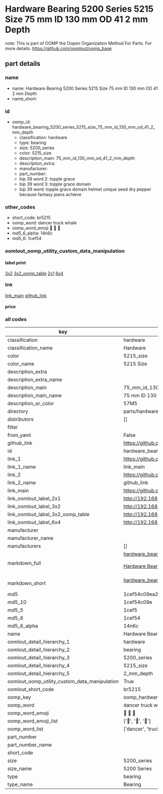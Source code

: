 # Hardware Bearing 5200 Series 5215 Size 75 mm ID 130 mm OD 41 2 mm Depth  

note: This is part of OOMP the Oopen Organization Method For Parts. For more details: https://github.com/oomlout/oomp_base

##  part details





### name
* name: Hardware Bearing 5200 Series 5215 Size 75 mm ID 130 mm OD 41 2 mm Depth
* name_short: 
### id
* oomp_id: hardware_bearing_5200_series_5215_size_75_mm_id_130_mm_od_41_2_mm_depth
  * classification: hardware
  * type: bearing
  * size: 5200_series
  * color: 5215_size
  * description_main: 75_mm_id_130_mm_od_41_2_mm_depth
  * description_extra: 
  * manufacturer: 
  * part_number: 
  * bip 39 word 2: topple grace
  * bip 39 word 3: topple grace domain
  * bip 39 word: topple grace domain helmet unique seed dry pepper because fantasy jeans achieve

### other_codes
* short_code: br5215
* oomp_word: dancer truck whale
* oomp_word_emoji :dancer: :truck: :whale:
* md5_6_alpha: 14n6c
* md5_6: 1cef54






### oomlout_oomp_utility_custom_data_manipulation
#### label print
[3x2](http://192.168.1.245:1112/?label=oomp%2014n6c)
[3x2_oomp_table](http://192.168.1.107:1112/?label=oomp%2014n6c)
[2x1](http://192.168.1.242:1112/?label=oomp%2014n6c)
[6x4](http://192.168.1.55:1112/?label=oomp%2014n6c)    

#### link

[link_main](https://github.com/oomlout/oomlout_oomp_current_version_messy/tree/main/parts/hardware_bearing_5200_series_5215_size_75_mm_id_130_mm_od_41_2_mm_depth) [github_link](https://github.com/oomlout/oomlout_oomp_part_src/tree/main/parts/hardware_bearing_5200_series_5215_size_75_mm_id_130_mm_od_41_2_mm_depth)                             

#### price







### all codes 
| key | value |  
| --- | --- |  
| classification | hardware |  
| classification_name | Hardware |  
| color | 5215_size |  
| color_name | 5215 Size |  
| description_extra |  |  
| description_extra_name |  |  
| description_main | 75_mm_id_130_mm_od_41_2_mm_depth |  
| description_main_name | 75 mm ID 130 mm OD 41 2 mm Depth |  
| description_or_color | 57M5 |  
| directory | parts/hardware_bearing_5200_series_5215_size_75_mm_id_130_mm_od_41_2_mm_depth |  
| distributors | [] |  
| filter |  |  
| from_yaml | False |  
| github_link | https://github.com/oomlout/oomlout_oomp_part_src/tree/main/parts/hardware_bearing_5200_series_5215_size_75_mm_id_130_mm_od_41_2_mm_depth |  
| id | hardware_bearing_5200_series_5215_size_75_mm_id_130_mm_od_41_2_mm_depth |  
| link_1 | https://github.com/oomlout/oomlout_oomp_current_version_messy/tree/main/parts/hardware_bearing_5200_series_5215_size_75_mm_id_130_mm_od_41_2_mm_depth |  
| link_1_name | link_main |  
| link_2 | https://github.com/oomlout/oomlout_oomp_part_src/tree/main/parts/hardware_bearing_5200_series_5215_size_75_mm_id_130_mm_od_41_2_mm_depth |  
| link_2_name | github_link |  
| link_main | https://github.com/oomlout/oomlout_oomp_current_version_messy/tree/main/parts/hardware_bearing_5200_series_5215_size_75_mm_id_130_mm_od_41_2_mm_depth |  
| link_oomlout_label_2x1 | http://192.168.1.242:1112/?label=oomp%2014n6c |  
| link_oomlout_label_3x2 | http://192.168.1.245:1112/?label=oomp%2014n6c |  
| link_oomlout_label_3x2_oomp_table | http://192.168.1.107:1112/?label=oomp%2014n6c |  
| link_oomlout_label_6x4 | http://192.168.1.55:1112/?label=oomp%2014n6c |  
| manufacturer |  |  
| manufacturer_name |  |  
| manufacturers | [] |  
| markdown_full | [hardware_bearing_5200_series_5215_size_75_mm_id_130_mm_od_41_2_mm_depth](https://github.com/oomlout/oomlout_oomp_current_version_messy/tree/main/parts/hardware_bearing_5200_series_5215_size_75_mm_id_130_mm_od_41_2_mm_depth)<br>[](https://github.com/oomlout/oomlout_oomp_current_version_messy/tree/main/parts/hardware_bearing_5200_series_5215_size_75_mm_id_130_mm_od_41_2_mm_depth)<br>[Hardware Bearing 5200 Series 5215 Size 75 Mm Id 130 Mm Od 41 2 Mm Depth](https://github.com/oomlout/oomlout_oomp_current_version_messy/tree/main/parts/hardware_bearing_5200_series_5215_size_75_mm_id_130_mm_od_41_2_mm_depth)<br><br> |  
| markdown_short | [hardware_bearing_5200_series_5215_size_75_mm_id_130_mm_od_41_2_mm_depth](https://github.com/oomlout/oomlout_oomp_current_version_messy/tree/main/parts/hardware_bearing_5200_series_5215_size_75_mm_id_130_mm_od_41_2_mm_depth)<br><br> |  
| md5 | 1cef54c09ea2e8770bf6c6ae81d95f29 |  
| md5_10 | 1cef54c09e |  
| md5_5 | 1cef5 |  
| md5_6 | 1cef54 |  
| md5_6_alpha | 14n6c |  
| name | Hardware Bearing 5200 Series 5215 Size 75 mm ID 130 mm OD 41 2 mm Depth |  
| oomlout_detail_hierarchy_1 | hardware |  
| oomlout_detail_hierarchy_2 | bearing |  
| oomlout_detail_hierarchy_3 | 5200_series |  
| oomlout_detail_hierarchy_4 | 5215_size |  
| oomlout_detail_hierarchy_5 | 2_mm_depth |  
| oomlout_oomp_utility_custom_data_manipulation | True |  
| oomlout_short_code | br5215 |  
| oomp_key | oomp_hardware_bearing_5200_series_5215_size_75_mm_id_130_mm_od_41_2_mm_depth |  
| oomp_word | dancer truck whale |  
| oomp_word_emoji | :dancer: :truck: :whale: |  
| oomp_word_emoji_list | [':dancer:', ':truck:', ':whale:'] |  
| oomp_word_list | ['dancer', 'truck', 'whale'] |  
| part_number |  |  
| part_number_name |  |  
| short_code |  |  
| size | 5200_series |  
| size_name | 5200 Series |  
| type | bearing |  
| type_name | Bearing |  
